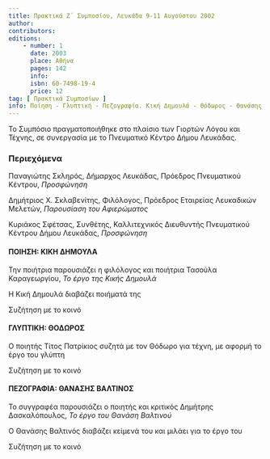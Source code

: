 ```yaml
---
title: Πρακτικά Ζ΄ Συμποσίου, Λευκάδα 9-11 Αυγούστου 2002
author: 
contributors: 
editions: 
    - number: 1
      date: 2003
      place: Αθήνα
      pages: 142
      info: 
      isbn: 60-7498-19-4
      price: 12
tag: [ Πρακτικά Συμποσίων ]
info: Ποίηση - Γλυπτική - Πεζογραφία. Κική Δημουλά - Θόδωρος - Θανάσης Βαλτινός.
---
```


Το Συμπόσιο πραγματοποιήθηκε στο πλαίσιο των Γιορτών Λόγου και Τέχνης, σε συνεργασία με το Πνευματικό Κέντρο Δήμου Λευκάδας.

### Περιεχόμενα

Παναγιώτης Σκληρός, Δήμαρχος Λευκάδας, Πρόεδρος Πνευματικού Κέντρου, *Προσφώνηση*

Δημήτριος Χ. Σκλαβενίτης, Φιλόλογος, Πρόεδρος Εταιρείας Λευκαδικών Μελετών, *Παρουσίαση του Αφιερώματος*

Κυριάκος Σφέτσας, Συνθέτης, Καλλιτεχνικός Διευθυντής Πνευματικού Κέντρου Δήμου Λευκάδας, *Προσφώνηση*

#### ΠΟΙΗΣΗ: ΚΙΚΗ ΔΗΜΟΥΛΑ

Την ποιήτρια παρουσιάζει η φιλόλογος και ποιήτρια Τασούλα Καραγεωργίου, *Το έργο της Κικής Δημουλά*

Η Κική Δημουλά διαβάζει ποιήματά της

Συζήτηση με το κοινό

#### ΓΛΥΠΤΙΚΗ: ΘΟΔΩΡΟΣ

Ο ποιητής Τίτος Πατρίκιος συζητά με τον Θόδωρο για τέχνη, με αφορμή το έργο του γλύπτη

Συζήτηση με το κοινό 

#### ΠΕΖΟΓΡΑΦΙΑ: ΘΑΝΑΣΗΣ ΒΑΛΤΙΝΟΣ

Το συγγραφέα παρουσιάζει ο ποιητής και κριτικός Δημήτρης Δασκαλόπουλος, *Το έργο του Θανάση Βαλτινού*

Ο Θανάσης Βαλτινός διαβάζει κείμενά του και μιλάει για το έργο του

Συζήτηση με το κοινό
